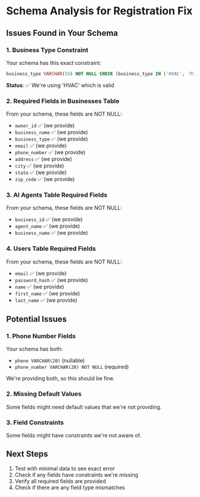 # Schema Analysis for Registration Fix

## Issues Found in Your Schema

### 1. Business Type Constraint
Your schema has this exact constraint:
```sql
business_type VARCHAR(50) NOT NULL CHECK (business_type IN ('HVAC', 'Paint', 'Roofing', 'Plumbing', 'Electrical', 'Landscaping', 'Cleaning', 'General'))
```

**Status**: ✅ We're using 'HVAC' which is valid

### 2. Required Fields in Businesses Table
From your schema, these fields are NOT NULL:
- `owner_id` ✅ (we provide)
- `business_name` ✅ (we provide)
- `business_type` ✅ (we provide)
- `email` ✅ (we provide)
- `phone_number` ✅ (we provide)
- `address` ✅ (we provide)
- `city` ✅ (we provide)
- `state` ✅ (we provide)
- `zip_code` ✅ (we provide)

### 3. AI Agents Table Required Fields
From your schema, these fields are NOT NULL:
- `business_id` ✅ (we provide)
- `agent_name` ✅ (we provide)
- `business_name` ✅ (we provide)

### 4. Users Table Required Fields
From your schema, these fields are NOT NULL:
- `email` ✅ (we provide)
- `password_hash` ✅ (we provide)
- `name` ✅ (we provide)
- `first_name` ✅ (we provide)
- `last_name` ✅ (we provide)

## Potential Issues

### 1. Phone Number Fields
Your schema has both:
- `phone VARCHAR(20)` (nullable)
- `phone_number VARCHAR(20) NOT NULL` (required)

We're providing both, so this should be fine.

### 2. Missing Default Values
Some fields might need default values that we're not providing.

### 3. Field Constraints
Some fields might have constraints we're not aware of.

## Next Steps

1. Test with minimal data to see exact error
2. Check if any fields have constraints we're missing
3. Verify all required fields are provided
4. Check if there are any field type mismatches

